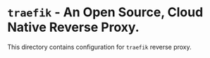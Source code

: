 # `traefik` - An Open Source, Cloud Native Reverse Proxy.

This directory contains configuration for `traefik` reverse proxy.
